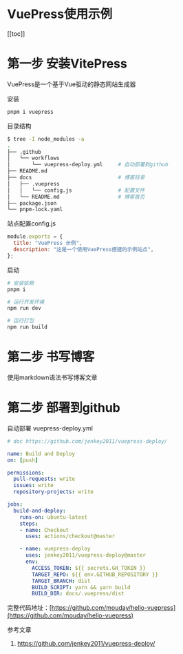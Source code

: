 # VuePress使用示例

[[toc]]

# 第一步 安装VitePress

VuePress是一个基于Vue驱动的静态网站生成器

安装

```bash
pnpm i vuepress
```

目录结构
```bash
$ tree -I node_modules -a
.
├── .github
│   └── workflows
│       └── vuepress-deploy.yml     # 自动部署到github
├── README.md
├── docs                            # 博客目录
│   ├── .vuepress        
│   │   └── config.js               # 配置文件
│   └── README.md                   # 博客首页 
├── package.json
└── pnpm-lock.yaml
```

站点配置config.js

```js
module.exports = {
  title: "VuePress 示例",
  description: "这是一个使用VuePress搭建的示例站点",
};

```
启动

```bash
# 安装依赖
pnpm i

# 运行开发环境
npm run dev

# 运行打包
npm run build
```

# 第二步 书写博客

使用markdown语法书写博客文章

# 第二步 部署到github

自动部署 vuepress-deploy.yml

```yaml
# doc https://github.com/jenkey2011/vuepress-deploy/

name: Build and Deploy
on: [push]

permissions:
  pull-requests: write
  issues: write
  repository-projects: write

jobs:
  build-and-deploy:
    runs-on: ubuntu-latest
    steps:
    - name: Checkout
      uses: actions/checkout@master

    - name: vuepress-deploy
      uses: jenkey2011/vuepress-deploy@master
      env:
        ACCESS_TOKEN: ${{ secrets.GH_TOKEN }}
        TARGET_REPO: ${{ env.GITHUB_REPOSITORY }}
        TARGET_BRANCH: dist
        BUILD_SCRIPT: yarn && yarn build
        BUILD_DIR: docs/.vuepress/dist
```

完整代码地址：[https://github.com/mouday/hello-vuepress](https://github.com/mouday/hello-vuepress)

参考文章

1. https://github.com/jenkey2011/vuepress-deploy/
